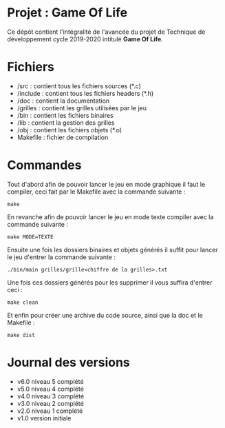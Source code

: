 # Projet : Game Of Life

Ce dépôt contient l'intégralité de l'avancée du projet de Technique de développement cycle 2019-2020 intitulé **Game Of Life**.


# Fichiers

 - /src :			contient tous les fichiers sources (*.c)
 - /include :	contient tous les fichiers headers (*.h)
 - /doc :		contient la documentation
 - /grilles :	contient les grilles utilisées par le jeu
 - /bin :		contient les fichiers binaires
 - /lib :		contient la gestion des grilles
 - /obj	 : 		contient les fichiers objets (*.o)
 - Makefile : fichier de compilation

# Commandes

Tout d'abord afin de pouvoir lancer le jeu en mode graphique il faut le compiler, ceci fait par le Makefile avec la commande suivante : 

    make

En revanche afin de pouvoir lancer le jeu en mode texte compiler avec la commande suivante : 

    make MODE=TEXTE

Ensuite une fois les dossiers binaires et objets générés il suffit pour lancer le jeu d'entrer la commande suivante :

    ./bin/main grilles/grille<chiffre de la grilles>.txt

Une fois ces dossiers générés pour les supprimer il vous suffira d'entrer ceci :

    make clean

Et enfin pour créer une archive du code source, ainsi que la doc et le Makefile :

    make dist

# Journal des versions

 - v6.0 niveau 5 complété
 - v5.0 niveau 4 complété
 - v4.0 niveau 3 complété
 - v3.0 niveau 2 complété
 - v2.0 niveau 1 complété
 - v1.0 version initiale
